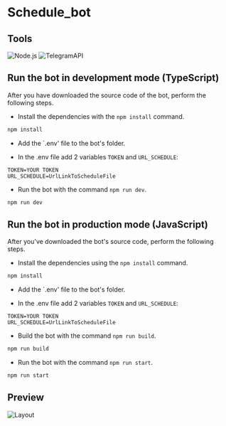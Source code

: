 # Schedule_bot

## Tools

![Node.js](https://img.shields.io/badge/-Node.js-000?style=for-the-badge&logo=Nodedotjs&logoColor=448940)
![TelegramAPI](https://img.shields.io/badge/-Telegram_API-000?style=for-the-badge&logo=telegram&logoColor=31AADE)

## Run the bot in development mode (TypeScript)

After you have downloaded the source code of the bot, perform the following steps.

- Install the dependencies with the `npm install` command.

```bash
npm install
```

- Add the `.env' file to the bot's folder.

- In the .env file add 2 variables `TOKEN` and `URL_SCHEDULE`:

```env
TOKEN=YOUR TOKEN
URL_SCHEDULE=UrlLinkToScheduleFile
```

- Run the bot with the command `npm run dev`.

```bash
npm run dev
```

## Run the bot in production mode (JavaScript)

After you've downloaded the bot's source code, perform the following steps.

- Install the dependencies using the `npm install` command.

```bash
npm install
```

- Add the `.env' file to the bot's folder.

- In the .env file add 2 variables `TOKEN` and `URL_SCHEDULE`:

```env
TOKEN=YOUR TOKEN
URL_SCHEDULE=UrlLinkToScheduleFile
```

- Build the bot with the command `npm run build`.

```bash
npm run build
```

- Run the bot with the command `npm run start`.

```bash
npm run start
```

## Preview

![Layout]()

